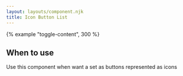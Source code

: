 ```yaml
---
layout: layouts/component.njk
title: Icon Button List
---
```


{% example "toggle-content", 300 %}

## When to use

Use this component when want a set as buttons represented as icons
